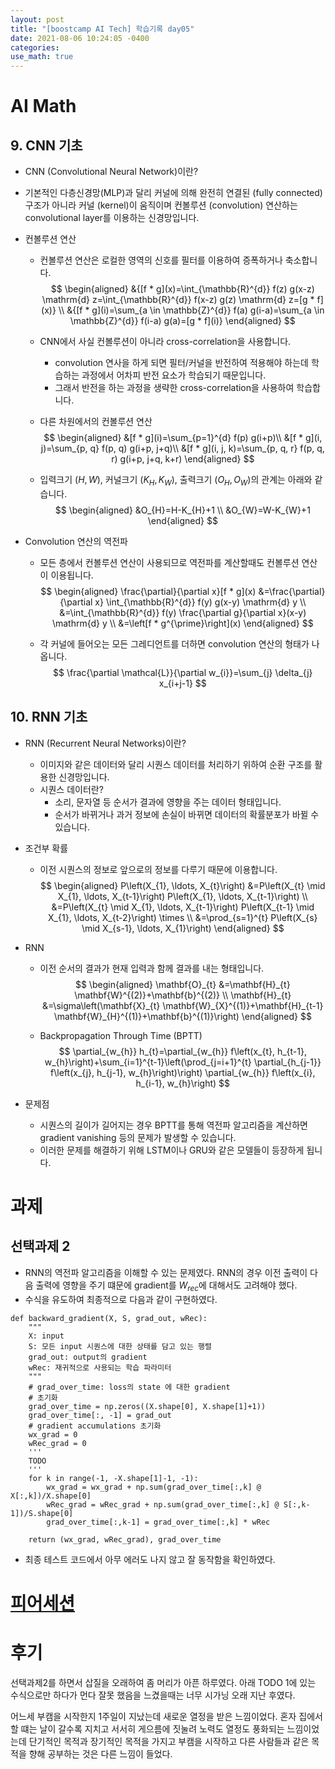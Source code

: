```yaml
---
layout: post
title: "[boostcamp AI Tech] 학습기록 day05"
date: 2021-08-06 10:24:05 -0400
categories:
use_math: true
---
```


# AI Math
## 9. CNN 기초
* CNN (Convolutional Neural Network)이란?
* 기본적인 다층신경망(MLP)과 달리 커널에 의해 완전히 연결된 (fully connected) 구조가 아니라 커널 (kernel)이 움직이며 컨볼루션 (convolution) 연산하는 convolutional layer를 이용하는 신경망입니다.

* 컨볼루션 연산
    * 컨볼루션 연산은 로컬한 영역의 신호를 필터를 이용하여 증폭하거나 축소합니다.
    $$
    \begin{aligned}
    &{[f * g](x)=\int_{\mathbb{R}^{d}} f(z) g(x-z) \mathrm{d} z=\int_{\mathbb{R}^{d}} f(x-z) g(z) \mathrm{d} z=[g * f](x)} \\
    &{[f * g](i)=\sum_{a \in \mathbb{Z}^{d}} f(a) g(i-a)=\sum_{a \in \mathbb{Z}^{d}} f(i-a) g(a)=[g * f](i)}
    \end{aligned}
    $$
    * CNN에서 사실 컨볼루션이 아니라 cross-correlation을 사용합니다. 
        * convolution 연사을 하게 되면 필터/커널을 반전하여 적용해야 하는데 학습하는 과정에서 어차피 반전 요소가 학습되기 때문입니다.
        * 그래서 반전을 하는 과정을 생략한 cross-correlation을 사용하여 학습합니다.

    * 다른 차원에서의 컨볼루션 연산
    $$
    \begin{aligned}
    &[f * g](i)=\sum_{p=1}^{d} f(p) g(i+p)\\
    &[f * g](i, j)=\sum_{p, q} f(p, q) g(i+p, j+q)\\
    &[f * g](i, j, k)=\sum_{p, q, r} f(p, q, r) g(i+p, j+q, k+r)
    \end{aligned}
    $$

    * 입력크기 $(H, W)$, 커널크기 $\left(K_{H}, K_{W}\right)$, 출력크기 $\left(O_{H}, O_{W}\right)$의 관계는 아래와 같습니다.
    $$
    \begin{aligned}
    &O_{H}=H-K_{H}+1 \\
    &O_{W}=W-K_{W}+1
    \end{aligned}
    $$

* Convolution 연산의 역전파
    * 모든 층에서 컨볼루션 연산이 사용되므로 역전파를 계산할때도 컨볼루션 연산이 이용됩니다.
    $$
    \begin{aligned}
    \frac{\partial}{\partial x}[f * g](x) &=\frac{\partial}{\partial x} \int_{\mathbb{R}^{d}} f(y) g(x-y) \mathrm{d} y \\
    &=\int_{\mathbb{R}^{d}} f(y) \frac{\partial g}{\partial x}(x-y) \mathrm{d} y \\
    &=\left[f * g^{\prime}\right](x)
    \end{aligned}
    $$

    * 각 커널에 들어오는 모든 그레디언트를 더하면 convolution 연산의 형태가 나옵니다.
    $$
    \frac{\partial \mathcal{L}}{\partial w_{i}}=\sum_{j} \delta_{j} x_{i+j-1}
    $$

## 10. RNN 기초
* RNN (Recurrent Neural Networks)이란?
    * 이미지와 같은 데이터와 달리 시퀀스 데이터를 처리하기 위하여 순환 구조를 활용한 신경망입니다.
    * 시퀀스 데이터란?
        * 소리,  문자열 등 순서가 결과에 영향을 주는 데이터 형태입니다.
        * 순서가 바뀌거나 과거 정보에 손실이 바뀌면 데이터의 확률분포가 바뀔 수 있습니다.

* 조건부 확률
    * 이전 시퀀스의 정보로 앞으로의 정보를 다루기 때문에 이용합니다.
    $$
    \begin{aligned}
    P\left(X_{1}, \ldots, X_{t}\right) &=P\left(X_{t} \mid X_{1}, \ldots, X_{t-1}\right) P\left(X_{1}, \ldots, X_{t-1}\right) \\
    &=P\left(X_{t} \mid X_{1}, \ldots, X_{t-1}\right) P\left(X_{t-1} \mid X_{1}, \ldots, X_{t-2}\right) \times \\
    &=\prod_{s=1}^{t} P\left(X_{s} \mid X_{s-1}, \ldots, X_{1}\right)
    \end{aligned}
    $$

* RNN
    * 이전 순서의 결과가 현재 입력과 함께 결과를 내는 형태입니다.
    $$
    \begin{aligned}
    \mathbf{O}_{t} &=\mathbf{H}_{t} \mathbf{W}^{(2)}+\mathbf{b}^{(2)} \\
    \mathbf{H}_{t} &=\sigma\left(\mathbf{X}_{t} \mathbf{W}_{X}^{(1)}+\mathbf{H}_{t-1} \mathbf{W}_{H}^{(1)}+\mathbf{b}^{(1)}\right)
    \end{aligned}
    $$

    * Backpropagation Through Time (BPTT)
    $$
    \partial_{w_{h}} h_{t}=\partial_{w_{h}} f\left(x_{t}, h_{t-1}, w_{h}\right)+\sum_{i=1}^{t-1}\left(\prod_{j=i+1}^{t} \partial_{h_{j-1}} f\left(x_{j}, h_{j-1}, w_{h}\right)\right) \partial_{w_{h}} f\left(x_{i}, h_{i-1}, w_{h}\right)
    $$

* 문제점
    * 시퀀스의 길이가 길어지는 경우 BPTT를 통해 역전파 알고리즘을 계산하면 gradient vanishing 등의 문제가 발생할 수 있습니다.
    * 이러한 문제를 해결하기 위해 LSTM이나 GRU와 같은 모델들이 등장하게 됩니다.

# 과제
## 선택과제 2
* RNN의 역전파 알고리즘을 이해할 수 있는 문제였다. RNN의 경우 이전 출력이 다음 출력에 영향을 주기 떄문에 gradient를 $W_{rec}$에 대해서도 고려해야 했다.
* 수식을 유도하여 최종적으로 다음과 같이 구현하였다.
```
def backward_gradient(X, S, grad_out, wRec):
    """
    X: input
    S: 모든 input 시퀀스에 대한 상태를 담고 있는 행렬
    grad_out: output의 gradient
    wRec: 재귀적으로 사용되는 학습 파라미터
    """
    # grad_over_time: loss의 state 에 대한 gradient 
    # 초기화
    grad_over_time = np.zeros((X.shape[0], X.shape[1]+1))
    grad_over_time[:, -1] = grad_out
    # gradient accumulations 초기화
    wx_grad = 0
    wRec_grad = 0
    '''
    TODO
    '''
    for k in range(-1, -X.shape[1]-1, -1):
        wx_grad = wx_grad + np.sum(grad_over_time[:,k] @ X[:,k])/X.shape[0]
        wRec_grad = wRec_grad + np.sum(grad_over_time[:,k] @ S[:,k-1])/S.shape[0]
        grad_over_time[:,k-1] = grad_over_time[:,k] * wRec

    return (wx_grad, wRec_grad), grad_over_time
```
* 최종 테스트 코드에서 아무 에러도 나지 않고 잘 동작함을 확인하였다.

# [피어세션](https://hackmd.io/@ai17/HyHlrP5kK)

# 후기
선택과제2를 하면서 삽질을 오래하여 좀 머리가 아픈 하루였다. 아래  TODO 1에 있는 수식으로만 하다가 먼다 잘못 했음을 느겼을때는 너무 시가닝 오래 지난 후였다.

어느세 부캠을 시작한지 1주일이 지났는데 새로운 열정을 받은 느낌이었다. 혼자 집에서 할 떄는 날이 갈수록 지치고 서서히 게으름에 짓눌려 노력도 열정도 풍화되는 느낌이었는데 단기적인 목적과 장기적인 목적을 가지고 부캠을 시작하고 다른 사람들과 같은 목적을 향해 공부하는 것은 다른 느낌이 들었다. 